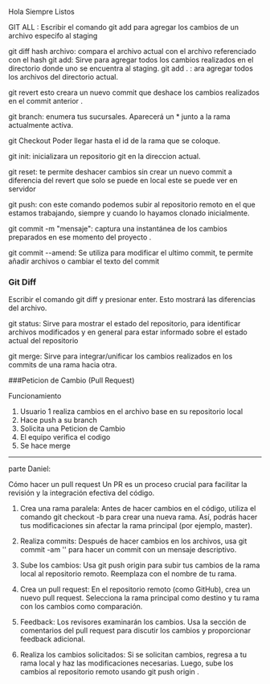 
Hola Siempre Listos

GIT ALL <NOMBRE DE ARCHIVO>: Escribir el comando git add <archivo> para agregar los cambios de un archivo especifo al staging

git diff hash archivo: compara el archivo actual con el archivo referenciado con el hash
git add: Sirve para agregar todos los cambios realizados en el directorio  donde uno se encuentra al staging.
git add . : ara agregar todos los archivos del directorio actual.


git revert <ID del commit>  esto creara un nuevo commit que deshace los cambios realizados en el commit anterior .

git branch: enumera tus sucursales. Aparecerá un * junto a la rama actualmente activa.

git Checkout <Nombre de la rama> Poder llegar hasta el id de la rama que se coloque.

git init: inicializara un repositorio git en la direccion actual.




git reset: te permite deshacer cambios sin crear un nuevo commit a diferencia del revert que solo se puede en local 
este se puede ver en servidor

git push: con este comando podemos subir al repositorio remoto en el que estamos trabajando, siempre y cuando lo hayamos clonado inicialmente.

git commit -m "mensaje": captura una instantánea de los cambios preparados en ese momento del proyecto .

git commit --amend: Se utiliza para modificar el ultimo commit, te permite añadir archivos o cambiar el texto del commit
### Git Diff
Escribir el comando git diff <archivo> y presionar enter. Esto mostrará las diferencias del archivo.

git status: Sirve para mostrar el estado del repositorio, para identificar archivos modificados y en general para estar informado sobre el estado actual del repositorio

git merge: Sirve para integrar/unificar los cambios realizados en los commits de una rama hacia otra. 


###Peticion de Cambio (Pull Request)

Funcionamiento
1. Usuario 1 realiza cambios en el archivo base en su repositorio local
2. Hace push a su branch
3. Solicita una Peticion de Cambio
4. El equipo verifica el codigo
5. Se hace merge

--------------------------------------------------------------------------------------------------------------------

parte Daniel:

Cómo hacer un pull request
Un PR es un proceso crucial para facilitar la revisión y la integración efectiva del código.
1. Crea una rama paralela: Antes de hacer cambios en el código, utiliza el comando git checkout -b <rama> 
para crear una nueva rama. Así, podrás hacer tus modificaciones sin afectar la rama principal (por ejemplo, master).

2. Realiza commits: Después de hacer cambios en los archivos, usa git commit -am '<Comentario>' 
para hacer un commit con un mensaje descriptivo.

3. Sube los cambios: Usa git push origin <rama> para subir tus cambios de la rama local al repositorio remoto. 
Reemplaza <rama> con el nombre de tu rama.

4. Crea un pull request: En el repositorio remoto (como GitHub), crea un nuevo pull request. 
Selecciona la rama principal como destino y tu rama con los cambios como comparación.

5. Feedback: Los revisores examinarán los cambios. Usa la sección de comentarios del pull request 
para discutir los cambios y proporcionar feedback adicional.

6. Realiza los cambios solicitados: Si se solicitan cambios, regresa a tu rama local y haz las 
modificaciones necesarias. Luego, sube los cambios al repositorio remoto usando git push origin <rama>.
